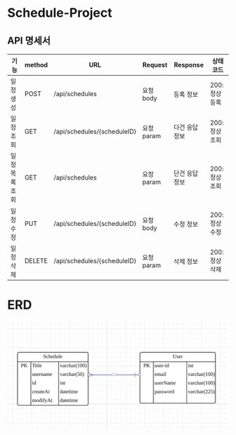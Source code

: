 #  Schedule-Project
 
  ## API 명세서 
| 기능       | method | URL                           | Request  | Response | 상태 코드     |
|----------|--------|-------------------------------|----------|----------|-----------|
| 일정 생성    | POST   | /api/schedules                | 요청 body  | 등록 정보    | 200:정상 등록 |
| 일정  조회   | GET    | /api/schedules/{scheduleID}   | 요청 param | 다건 응답 정보 | 200:정상 조회 |
| 일정 목록 조회 | GET    | /api/schedules                | 요청 param | 단건 응답 정보 | 200:정상 조회 |
| 일정 수정    | PUT    | /api/schedules/{scheduleID}   | 요청 body  | 수정 정보    | 200:정상 수정 |
| 일정 삭제    | DELETE | /api/schedules/{scheduleID}   | 요청 param | 삭제 정보    | 200:정상 삭제 |


# ERD

![img.png](img.png)

